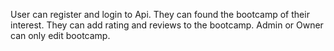 User can register and login to Api.
They can found the bootcamp of their interest.
They can add rating and reviews to the bootcamp.
Admin or Owner can only edit bootcamp.
